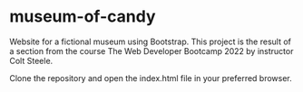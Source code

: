 # museum-of-candy
Website for a fictional museum using Bootstrap. This project is the result of a section from the course The Web Developer Bootcamp 2022 by instructor Colt Steele.

Clone the repository and open the index.html file in your preferred browser.
